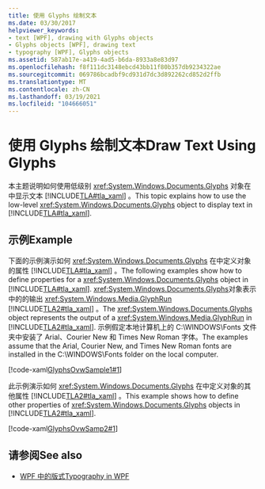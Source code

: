 ```yaml
---
title: 使用 Glyphs 绘制文本
ms.date: 03/30/2017
helpviewer_keywords:
- text [WPF], drawing with Glyphs objects
- Glyphs objects [WPF], drawing text
- typography [WPF], Glyphs objects
ms.assetid: 587ab17e-a419-4ad5-b6da-8933a8e83d97
ms.openlocfilehash: f8f111dc3148ebcd43bb11f80b357db9234322ae
ms.sourcegitcommit: 069786bcadbf9cd931d7dc3d892262cd852d2ffb
ms.translationtype: MT
ms.contentlocale: zh-CN
ms.lasthandoff: 03/19/2021
ms.locfileid: "104666051"
---
```

# <a name="draw-text-using-glyphs"></a><span data-ttu-id="56452-102">使用 Glyphs 绘制文本</span><span class="sxs-lookup"><span data-stu-id="56452-102">Draw Text Using Glyphs</span></span>
<span data-ttu-id="56452-103">本主题说明如何使用低级别 <xref:System.Windows.Documents.Glyphs> 对象在中显示文本 [!INCLUDE[TLA#tla_xaml](../../../includes/tlasharptla-xaml-md.md)] 。</span><span class="sxs-lookup"><span data-stu-id="56452-103">This topic explains how to use the low-level <xref:System.Windows.Documents.Glyphs> object to display text in [!INCLUDE[TLA#tla_xaml](../../../includes/tlasharptla-xaml-md.md)].</span></span>  
  
## <a name="example"></a><span data-ttu-id="56452-104">示例</span><span class="sxs-lookup"><span data-stu-id="56452-104">Example</span></span>  
 <span data-ttu-id="56452-105">下面的示例演示如何 <xref:System.Windows.Documents.Glyphs> 在中定义对象的属性 [!INCLUDE[TLA#tla_xaml](../../../includes/tlasharptla-xaml-md.md)] 。</span><span class="sxs-lookup"><span data-stu-id="56452-105">The following examples show how to define properties for a <xref:System.Windows.Documents.Glyphs> object in [!INCLUDE[TLA#tla_xaml](../../../includes/tlasharptla-xaml-md.md)].</span></span> <span data-ttu-id="56452-106"><xref:System.Windows.Documents.Glyphs>对象表示中的的输出 <xref:System.Windows.Media.GlyphRun> [!INCLUDE[TLA2#tla_xaml](../../../includes/tla2sharptla-xaml-md.md)] 。</span><span class="sxs-lookup"><span data-stu-id="56452-106">The <xref:System.Windows.Documents.Glyphs> object represents the output of a <xref:System.Windows.Media.GlyphRun> in [!INCLUDE[TLA2#tla_xaml](../../../includes/tla2sharptla-xaml-md.md)].</span></span> <span data-ttu-id="56452-107">示例假定本地计算机上的 C:\WINDOWS\Fonts 文件夹中安装了 Arial、Courier New 和 Times New Roman 字体。</span><span class="sxs-lookup"><span data-stu-id="56452-107">The examples assume that the Arial, Courier New, and Times New Roman fonts are installed in the C:\WINDOWS\Fonts folder on the local computer.</span></span>  
  
 [!code-xaml[GlyphsOvwSample1#1](~/samples/snippets/csharp/VS_Snippets_Wpf/GlyphsOvwSample1/CS/default.xaml#1)]  
  
 <span data-ttu-id="56452-108">此示例演示如何 <xref:System.Windows.Documents.Glyphs> 在中定义对象的其他属性 [!INCLUDE[TLA2#tla_xaml](../../../includes/tla2sharptla-xaml-md.md)] 。</span><span class="sxs-lookup"><span data-stu-id="56452-108">This example shows how to define other properties of <xref:System.Windows.Documents.Glyphs> objects in [!INCLUDE[TLA2#tla_xaml](../../../includes/tla2sharptla-xaml-md.md)].</span></span>  
  
 [!code-xaml[GlyphsOvwSamp2#1](~/samples/snippets/csharp/VS_Snippets_Wpf/GlyphsOvwSamp2/CS/default.xaml#1)]  
  
## <a name="see-also"></a><span data-ttu-id="56452-109">请参阅</span><span class="sxs-lookup"><span data-stu-id="56452-109">See also</span></span>

- [<span data-ttu-id="56452-110">WPF 中的版式</span><span class="sxs-lookup"><span data-stu-id="56452-110">Typography in WPF</span></span>](typography-in-wpf.md)

